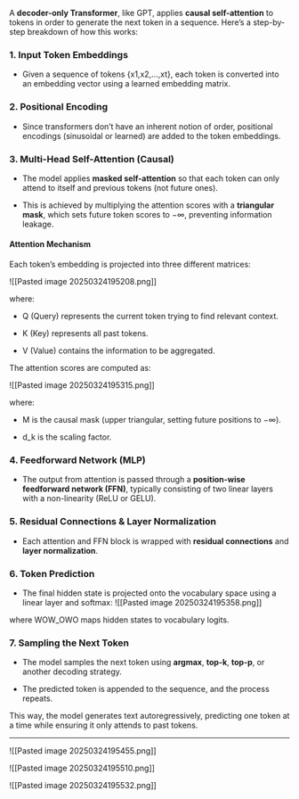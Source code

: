 
A **decoder-only Transformer**, like GPT, applies **causal self-attention** to tokens in order to generate the next token in a sequence. Here’s a step-by-step breakdown of how this works:

### **1. Input Token Embeddings**

- Given a sequence of tokens {x1,x2,...,xt}, each token is converted into an embedding vector using a learned embedding matrix.
    

### **2. Positional Encoding**

- Since transformers don’t have an inherent notion of order, positional encodings (sinusoidal or learned) are added to the token embeddings.
    

### **3. Multi-Head Self-Attention (Causal)**

- The model applies **masked self-attention** so that each token can only attend to itself and previous tokens (not future ones).
    
- This is achieved by multiplying the attention scores with a **triangular mask**, which sets future token scores to −∞, preventing information leakage.
    

#### **Attention Mechanism**

Each token’s embedding is projected into three different matrices:

![[Pasted image 20250324195208.png]]

where:

- Q (Query) represents the current token trying to find relevant context.
    
- K (Key) represents all past tokens.
    
- V (Value) contains the information to be aggregated.
    

The attention scores are computed as:

![[Pasted image 20250324195315.png]]

where:

- M is the causal mask (upper triangular, setting future positions to −∞).
    
- d_k​ is the scaling factor.
    

### **4. Feedforward Network (MLP)**

- The output from attention is passed through a **position-wise feedforward network (FFN)**, typically consisting of two linear layers with a non-linearity (ReLU or GELU).
    

### **5. Residual Connections & Layer Normalization**

- Each attention and FFN block is wrapped with **residual connections** and **layer normalization**.
    

### **6. Token Prediction**

- The final hidden state is projected onto the vocabulary space using a linear layer and softmax:
    ![[Pasted image 20250324195358.png]]

where WOW_OWO​ maps hidden states to vocabulary logits.

### **7. Sampling the Next Token**

- The model samples the next token using **argmax**, **top-k**, **top-p**, or another decoding strategy.
    
- The predicted token is appended to the sequence, and the process repeats.
    

This way, the model generates text autoregressively, predicting one token at a time while ensuring it only attends to past tokens.

---

![[Pasted image 20250324195455.png]]

![[Pasted image 20250324195510.png]]

![[Pasted image 20250324195532.png]]